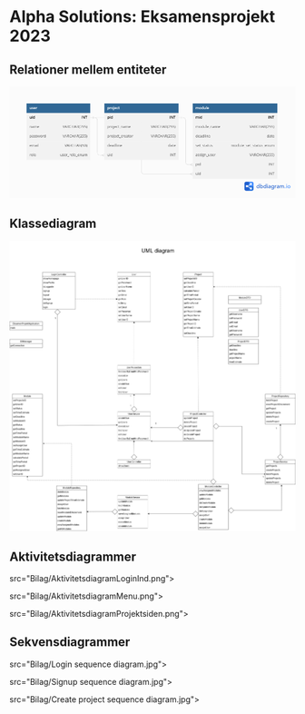 # Alpha Solutions: Eksamensprojekt 2023

## Relationer mellem entiteter

<img
width="782"
alt="image"
src="Bilag/ER diagram.png">

## Klassediagram

<img
width="782"
alt="image"
src="Bilag/UML Diagram.jpg">

## Aktivitetsdiagrammer

src="Bilag/AktivitetsdiagramLoginInd.png">

src="Bilag/AktivitetsdiagramMenu.png">

src="Bilag/AktivitetsdiagramProjektsiden.png">

## Sekvensdiagrammer

src="Bilag/Login sequence diagram.jpg">

src="Bilag/Signup sequence diagram.jpg">

src="Bilag/Create project sequence diagram.jpg">





